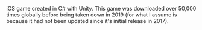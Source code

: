iOS game created in C# with Unity. This game was downloaded over 50,000 times globally before being taken down in 2019 (for what I assume is because it had not been updated since it's initial release in 2017).

